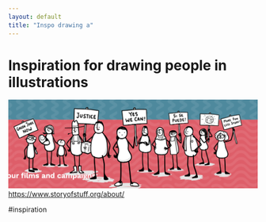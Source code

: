 ```yaml
---
layout: default
title: "Inspo drawing a"
---
```


# Inspiration for drawing people in illustrations 
 

![](media/cleanshot_2023-11-02-at-11-43-18@2x.png)
https://www.storyofstuff.org/about/

#inspiration